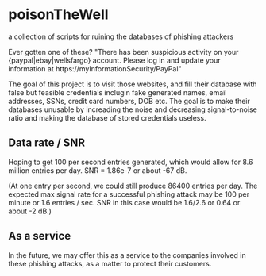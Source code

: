 # poisonTheWell
a collection of scripts for ruining the databases of phishing attackers


Ever gotten one of these? "There has been suspicious activity on your {paypal|ebay|wellsfargo} account. Please log in and update your information at https://myInformationSecurity/PayPal"

The goal of this project is to visit those websites, and fill their database with  false but feasible credentials inclugin fake generated names, email addresses, SSNs, credit card numbers, DOB etc. The goal is to make their databases unusable by increading the noise and decreasing signal-to-noise ratio and making the database of stored credentials useless. 

## Data rate / SNR

Hoping to get 100 per second entries generated, which would allow for 8.6 million entries per day. SNR = 1.86e-7 or about ‬-67 dB.

(At one entry per second, we could still produce 86400 entries per day. The expected max signal rate for a successful phishing attack may be 100 per minute or 1.6 entries / sec. SNR in this  case would be 1.6/2.6 or 0.64 or about -2 dB.) 

## As a service

In the future, we may offer this as a service to the companies involved in these phishing attacks, as a matter to protect their customers.
